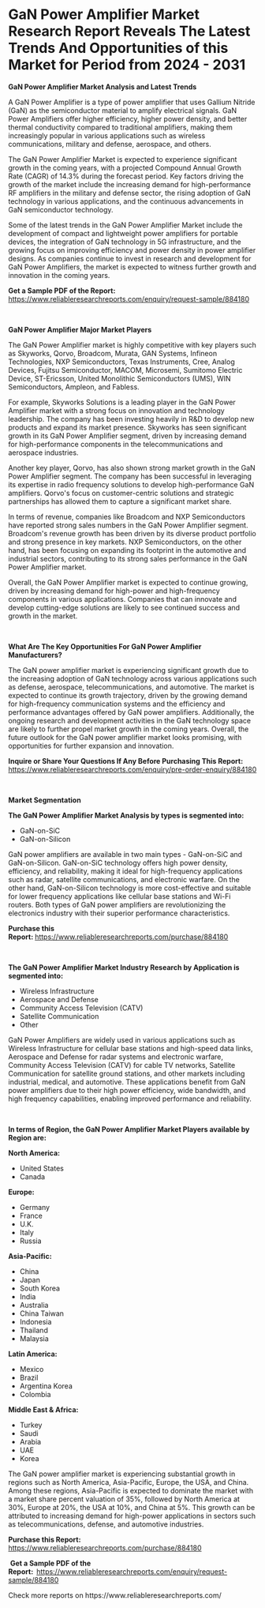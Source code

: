 <p><h1>GaN Power Amplifier Market Research Report Reveals The Latest Trends And Opportunities of this Market for Period from 2024 - 2031</h1></p><p><strong>GaN Power Amplifier Market Analysis and Latest Trends</strong></p>
<p><p>A GaN Power Amplifier is a type of power amplifier that uses Gallium Nitride (GaN) as the semiconductor material to amplify electrical signals. GaN Power Amplifiers offer higher efficiency, higher power density, and better thermal conductivity compared to traditional amplifiers, making them increasingly popular in various applications such as wireless communications, military and defense, aerospace, and others.</p><p>The GaN Power Amplifier Market is expected to experience significant growth in the coming years, with a projected Compound Annual Growth Rate (CAGR) of 14.3% during the forecast period. Key factors driving the growth of the market include the increasing demand for high-performance RF amplifiers in the military and defense sector, the rising adoption of GaN technology in various applications, and the continuous advancements in GaN semiconductor technology.</p><p>Some of the latest trends in the GaN Power Amplifier Market include the development of compact and lightweight power amplifiers for portable devices, the integration of GaN technology in 5G infrastructure, and the growing focus on improving efficiency and power density in power amplifier designs. As companies continue to invest in research and development for GaN Power Amplifiers, the market is expected to witness further growth and innovation in the coming years.</p></p>
<p><strong>Get a Sample PDF of the Report:&nbsp;</strong> <a href="https://www.reliableresearchreports.com/enquiry/request-sample/884180">https://www.reliableresearchreports.com/enquiry/request-sample/884180</a></p>
<p>&nbsp;</p>
<p><strong>GaN Power Amplifier Major Market Players</strong></p>
<p><p>The GaN Power Amplifier market is highly competitive with key players such as Skyworks, Qorvo, Broadcom, Murata, GAN Systems, Infineon Technologies, NXP Semiconductors, Texas Instruments, Cree, Analog Devices, Fujitsu Semiconductor, MACOM, Microsemi, Sumitomo Electric Device, ST-Ericsson, United Monolithic Semiconductors (UMS), WIN Semiconductors, Ampleon, and Fabless.</p><p>For example, Skyworks Solutions is a leading player in the GaN Power Amplifier market with a strong focus on innovation and technology leadership. The company has been investing heavily in R&D to develop new products and expand its market presence. Skyworks has seen significant growth in its GaN Power Amplifier segment, driven by increasing demand for high-performance components in the telecommunications and aerospace industries.</p><p>Another key player, Qorvo, has also shown strong market growth in the GaN Power Amplifier segment. The company has been successful in leveraging its expertise in radio frequency solutions to develop high-performance GaN amplifiers. Qorvo's focus on customer-centric solutions and strategic partnerships has allowed them to capture a significant market share.</p><p>In terms of revenue, companies like Broadcom and NXP Semiconductors have reported strong sales numbers in the GaN Power Amplifier segment. Broadcom's revenue growth has been driven by its diverse product portfolio and strong presence in key markets. NXP Semiconductors, on the other hand, has been focusing on expanding its footprint in the automotive and industrial sectors, contributing to its strong sales performance in the GaN Power Amplifier market.</p><p>Overall, the GaN Power Amplifier market is expected to continue growing, driven by increasing demand for high-power and high-frequency components in various applications. Companies that can innovate and develop cutting-edge solutions are likely to see continued success and growth in the market.</p></p>
<p>&nbsp;</p>
<p><strong>What Are The Key Opportunities For GaN Power Amplifier Manufacturers?</strong></p>
<p><p>The GaN power amplifier market is experiencing significant growth due to the increasing adoption of GaN technology across various applications such as defense, aerospace, telecommunications, and automotive. The market is expected to continue its growth trajectory, driven by the growing demand for high-frequency communication systems and the efficiency and performance advantages offered by GaN power amplifiers. Additionally, the ongoing research and development activities in the GaN technology space are likely to further propel market growth in the coming years. Overall, the future outlook for the GaN power amplifier market looks promising, with opportunities for further expansion and innovation.</p></p>
<p><strong>Inquire or Share Your Questions If Any Before Purchasing This Report:</strong> <a href="https://www.reliableresearchreports.com/enquiry/pre-order-enquiry/884180">https://www.reliableresearchreports.com/enquiry/pre-order-enquiry/884180</a></p>
<p>&nbsp;</p>
<p><strong>Market Segmentation</strong></p>
<p><strong>The GaN Power Amplifier Market Analysis by types is segmented into:</strong></p>
<p><ul><li>GaN-on-SiC</li><li>GaN-on-Silicon</li></ul></p>
<p><p>GaN power amplifiers are available in two main types - GaN-on-SiC and GaN-on-Silicon. GaN-on-SiC technology offers high power density, efficiency, and reliability, making it ideal for high-frequency applications such as radar, satellite communications, and electronic warfare. On the other hand, GaN-on-Silicon technology is more cost-effective and suitable for lower frequency applications like cellular base stations and Wi-Fi routers. Both types of GaN power amplifiers are revolutionizing the electronics industry with their superior performance characteristics.</p></p>
<p><strong>Purchase this Report:&nbsp;</strong><a href="https://www.reliableresearchreports.com/purchase/884180">https://www.reliableresearchreports.com/purchase/884180</a></p>
<p>&nbsp;</p>
<p><strong>The GaN Power Amplifier Market Industry Research by Application is segmented into:</strong></p>
<p><ul><li>Wireless Infrastructure</li><li>Aerospace and Defense</li><li>Community Access Television (CATV)</li><li>Satellite Communication</li><li>Other</li></ul></p>
<p><p>GaN Power Amplifiers are widely used in various applications such as Wireless Infrastructure for cellular base stations and high-speed data links, Aerospace and Defense for radar systems and electronic warfare, Community Access Television (CATV) for cable TV networks, Satellite Communication for satellite ground stations, and other markets including industrial, medical, and automotive. These applications benefit from GaN power amplifiers due to their high power efficiency, wide bandwidth, and high frequency capabilities, enabling improved performance and reliability.</p></p>
<p>&nbsp;</p>
<p><strong>In terms of Region, the GaN Power Amplifier Market Players available by Region are:</strong></p>
<p>
    <p> <strong> North America: </strong>
        <ul>
            <li>United States</li>
            <li>Canada</li>
        </ul>
        </p> 
    <p> <strong> Europe: </strong>
        <ul>
            <li>Germany</li>
            <li>France</li>
            <li>U.K.</li>
            <li>Italy</li>
            <li>Russia</li>
        </ul>
        </p> 
    <p> <strong> Asia-Pacific: </strong>
        <ul>
            <li>China</li>
            <li>Japan</li>
            <li>South Korea</li>
            <li>India</li>
            <li>Australia</li>
            <li>China Taiwan</li>
            <li>Indonesia</li>
            <li>Thailand</li>
            <li>Malaysia</li>
        </ul>
        </p> 
    <p> <strong> Latin America: </strong>
        <ul>
            <li>Mexico</li>
            <li>Brazil</li>
            <li>Argentina Korea</li>
            <li>Colombia</li>
        </ul>
        </p> 
    <p> <strong> Middle East & Africa: </strong>
        <ul>
            <li>Turkey</li>
            <li>Saudi</li>
            <li>Arabia</li>
            <li>UAE</li>
            <li>Korea</li>
        </ul>
    </p>
    </p>
<p><p>The GaN power amplifier market is experiencing substantial growth in regions such as North America, Asia-Pacific, Europe, the USA, and China. Among these regions, Asia-Pacific is expected to dominate the market with a market share percent valuation of 35%, followed by North America at 30%, Europe at 20%, the USA at 10%, and China at 5%. This growth can be attributed to increasing demand for high-power applications in sectors such as telecommunications, defense, and automotive industries.</p></p>
<p><strong>Purchase this Report: </strong><a href="https://www.reliableresearchreports.com/purchase/884180">https://www.reliableresearchreports.com/purchase/884180</a></p>
<p>&nbsp;<strong>Get a Sample PDF of the Report:&nbsp;&nbsp;</strong><a href="https://www.reliableresearchreports.com/enquiry/request-sample/884180">https://www.reliableresearchreports.com/enquiry/request-sample/884180</a></p>
<p><strong></strong></p>
<p>Check more reports on https://www.reliableresearchreports.com/</p>